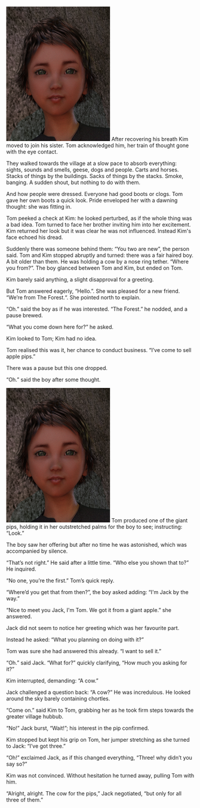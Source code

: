 ![](TomThumb/tomthumb2mugshot_small.png)
After recovering his breath Kim moved to join his sister. Tom acknowledged him, her train of thought gone with the eye contact.

They walked towards the village at a slow pace to absorb everything: sights, sounds and smells, geese, dogs and people. Carts and horses. Stacks of things by the buildings. Sacks of things by the stacks. Smoke, banging. A sudden shout, but nothing to do with them.

And how people were dressed. Everyone had good boots or clogs. Tom gave her own boots a quick look. Pride enveloped her with a dawning thought: she was fitting in.

Tom peeked a check at Kim: he looked perturbed, as if the whole thing was a bad idea. Tom turned to face her brother inviting him into her excitement. Kim returned her look but it was clear he was not influenced. Instead Kim's face echoed his dread.

Suddenly there was someone behind them: “You two are new”, the person said. Tom and Kim stopped abruptly and turned: there was a fair haired boy. A bit older than them. He was holding a cow by a nose ring tether. “Where you from?”. The boy glanced between Tom and Kim, but ended on Tom.

Kim barely said anything, a slight disapproval for a greeting.

But Tom answered eagerly, “Hello.”. She was pleased for a new friend. “We’re from The Forest.“. She pointed north to explain.

“Oh.” said the boy as if he was interested. “The Forest.” he nodded, and a pause brewed. 

“What you come down here for?” he asked.

Kim looked to Tom; Kim had no idea.

Tom realised this was it, her chance to conduct business. “I’ve come to sell apple pips.”

There was a pause but this one dropped.

“Oh.” said the boy after some thought.

![](TomThumb/tomthumb2mugshot_small.png)
Tom produced one of the giant pips, holding it in her outstretched palms for the boy to see; instructing: “Look.”

The boy saw her offering but after no time he was astonished, which was accompanied by silence.

“That’s not right.” He said after a little time. “Who else you shown that to?” He inquired.

“No one, you’re the first.” Tom’s quick reply.

“Where’d you get that from then?”, the boy asked adding: “I'm Jack by the way.”

“Nice to meet you Jack, I'm Tom. We got it from a giant apple.” she answered.

Jack did not seem to notice her greeting which was her favourite part.

Instead he asked: “What you planning on doing with it?”

Tom was sure she had answered this already. “I want to sell it.” 

“Oh.” said Jack. “What for?” quickly clarifying, “How much you asking for it?”

Kim interrupted, demanding: “A cow.”

Jack challenged a question back: “A cow?” He was incredulous. He looked around the sky barely containing chortles.

“Come on.” said Kim to Tom, grabbing her as he took firm steps towards the greater village hubbub.

“No!” Jack burst, “Wait!”; his interest in the pip confirmed.

Kim stopped but kept his grip on Tom, her jumper stretching as she turned to Jack: “I’ve got three.”

“Oh!” exclaimed Jack, as if this changed everything, “Three! why didn’t you say so?”

Kim was not convinced. Without hesitation he turned away, pulling Tom with him.  

“Alright, alright. The cow for the pips,” Jack negotiated, “but only for all three of them.”  
